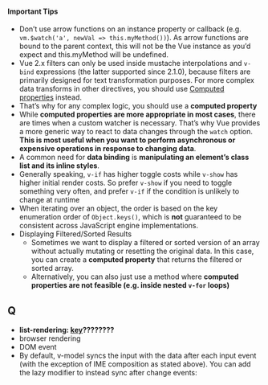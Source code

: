 #### Important Tips
- Don’t use arrow functions on an instance property or callback (e.g. `vm.$watch('a', newVal => this.myMethod())`). As arrow functions are bound to the parent context, this will not be the Vue instance as you’d expect and this.myMethod will be undefined.
- Vue 2.x filters can only be used inside mustache interpolations and `v-bind` expressions (the latter supported since 2.1.0), because filters are primarily designed for text transformation purposes. For more complex data transforms in other directives, you should use [Computed properties](https://vuejs.org/v2/guide/computed.html) instead.
- That’s why for any complex logic, you should use a **computed property**
- While **computed properties are more appropriate in most cases**, there are times when a custom watcher is necessary. That’s why Vue provides a more generic way to react to data changes through the `watch` option. **This is most useful when you want to perform asynchronous or expensive operations in response to changing data**.
- A common need for **data binding** is **manipulating an element’s class list and its inline styles**.
- Generally speaking, `v-if` has higher toggle costs while `v-show` has higher initial render costs. So prefer `v-show` if you need to toggle something very often, and prefer `v-if` if the condition is unlikely to change at runtime
- When iterating over an object, the order is based on the key enumeration order of `Object.keys()`, which is **not** guaranteed to be consistent across JavaScript engine implementations.
- Displaying Filtered/Sorted Results
  - Sometimes we want to display a filtered or sorted version of an array without actually mutating or resetting the original data. In this case, you can create a **computed property** that returns the filtered or sorted array.
  - Alternatively, you can also just use a method where **computed properties are not feasible (e.g. inside nested `v-for` loops)**

## Q

- **list-rendering: [key](https://cn.vuejs.org/v2/guide/list.html#key)????????**
- browser rendering
- DOM event
- By default, v-model syncs the input with the data after each input event (with the exception of IME composition as stated above). You can add the lazy modifier to instead sync after change events:
